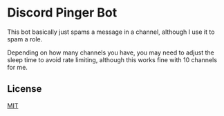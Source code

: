 
# Discord Pinger Bot

This bot basically just spams a message in a channel, although I use it to spam a role.

Depending on how many channels you have, you may need to adjust the sleep time to avoid rate limiting, although this works fine with 10 channels for me.


## License

[MIT](https://choosealicense.com/licenses/mit/)

